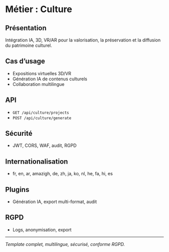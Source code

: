 # Métier : Culture

## Présentation
Intégration IA, 3D, VR/AR pour la valorisation, la préservation et la diffusion du patrimoine culturel.

## Cas d’usage
- Expositions virtuelles 3D/VR
- Génération IA de contenus culturels
- Collaboration multilingue

## API
- `GET /api/culture/projects`
- `POST /api/culture/generate`

## Sécurité
- JWT, CORS, WAF, audit, RGPD

## Internationalisation
- fr, en, ar, amazigh, de, zh, ja, ko, nl, he, fa, hi, es

## Plugins
- Génération IA, export multi-format, audit

## RGPD
- Logs, anonymisation, export

---
*Template complet, multilingue, sécurisé, conforme RGPD.*
